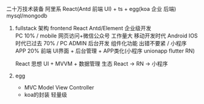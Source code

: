 二十万技术装备
阿里系
    React(Antd 前端 UI) + ts + egg(koa 企业 后端)  mysql/mongodb

1. fullstack 架构
    frontend   React  Antd/Element   企业级开发  
    PC 10%
    / mobile 网页访问+微信公众号 工作量大 移动开发时代 Android IOS 时代已过去 70%
    / PC ADMIN 后台开发 组件化功能 出错不要紧 
    / 小程序 APP 20%
    前端   UI界面 + 后台管理 + APP类化(小程序 unionapp flutter RN)

    React 思想 UI + MVVM + 数据管理 生态 React -> RN -> 小程序

2. egg 
    - MVC   Model View Controller
    - koa的封装  轻量级